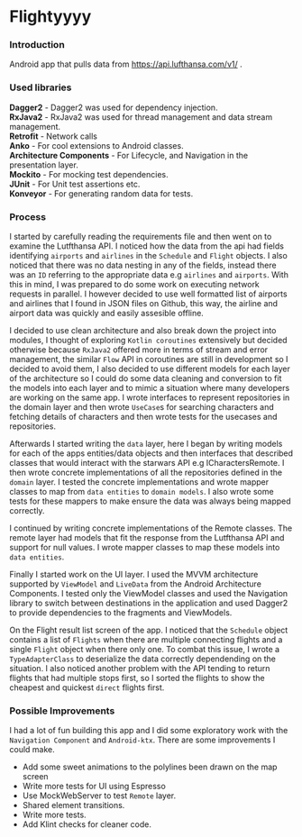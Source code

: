 # Flightyyyy

### Introduction
Android app that pulls data from https://api.lufthansa.com/v1/ .

### Used libraries
**Dagger2** - Dagger2 was used for dependency injection.</br>
**RxJava2** - RxJava2 was used for thread management and data stream management.</br>
**Retrofit** - Network calls</br>
**Anko** - For cool extensions to Android classes.</br>
**Architecture Components** - For Lifecycle, and Navigation in the presentation layer.</br>
**Mockito** - For mocking test dependencies.</br>
**JUnit** - For Unit test assertions etc.</br>
**Konveyor** - For generating random data for tests.</br>

### Process
I started by carefully reading the requirements file and then went on to examine the Lutfthansa API. I noticed how the data from the api had fields identifying `airports` and `airlines` in the `Schedule` and `Flight` objects. I also noticed that there was no data nesting in any of the fields, instead there was an `ID` referring to the appropriate data e.g `airlines` and `airports`. With this in mind, I was prepared to  do some work on executing network requests in parallel. I however decided to use well formatted list of airports and airlines that I found in JSON files on Github, this way, the airline and airport data was quickly and easily assesible offline.

I decided to use clean architecture and also break down the project into modules, I thought of exploring `Kotlin coroutines` extensively but decided otherwise because `RxJava2` offered more in terms of stream and error management, the similar `Flow` API in coroutines are still in development so I decided to avoid them, I also decided to use different models for each layer of the architecture so I could do some data cleaning and conversion to fit the models into each layer and to mimic a situation where many developers are working on the same app. I wrote interfaces to represent repositories in the domain layer and then wrote `UseCase`s for searching characters and fetching details of characters and then wrote tests for the usecases and repositories.

Afterwards I started writing the `data` layer, here I began by writing models for each of the apps entities/data objects and then interfaces that described classes that would interact with the starwars API e.g ICharactersRemote. I then wrote concrete implementations of all the repositories defined in the `domain` layer. I tested the concrete implementations and wrote mapper classes to map from `data entities` to `domain models`. I also wrote some tests for these mappers to make ensure the data was always being mapped correctly.

I continued by writing concrete implementations of the Remote classes. The remote layer had models that fit the response from the Lutfthansa API and support for null values. I wrote mapper classes to map these models into `data entities`.

Finally I started work on the UI layer. I used the MVVM architecture supported by `ViewModel` and `LiveData` from the Android Architecture Components. I tested only the ViewModel classes and used the Navigation library to switch between destinations in the application and used Dagger2 to provide dependencies to the fragments and ViewModels.

On the Flight result list screen of the app. I noticed that the `Schedule` object contains a list of `Flights` when there are multiple connecting flights and a single `Flight` object when there only one. To combat this issue, I wrote a `TypeAdapterClass` to deserialize the data correctly dependending on  the situation. I also noticed another problem with the API tending to return flights that had multiple stops first, so I sorted the flights to show the cheapest and quickest `direct` flights first.


### Possible Improvements

I had a lot of fun building this app and I did some exploratory work with the `Navigation Component` and `Android-ktx`. There are some improvements I could make.

- Add some sweet animations to the polylines been drawn on the map screen</br>
- Write more tests for UI using Espresso </br>
- Use MockWebServer to test `Remote` layer.</br>
- Shared element transitions.</br>
- Write more tests.
- Add Klint checks for cleaner code.</br>
